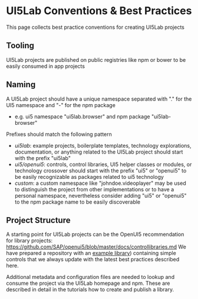# UI5Lab Conventions & Best Practices
This page collects best practice conventions for creating UI5Lab projects

## Tooling

UI5Lab projects are published on public registries like npm or bower to be easily consumed in app projects

## Naming

A UI5Lab project should have a unique namespace separated with "." for the UI5 namespace and "-" for the npm package
 * e.g. ui5 namespace "ui5lab.browser" and npm package "ui5lab-browser"

Prefixes should match the following pattern
 * *ui5lab*: example projects, boilerplate templates, technology explorations, documentation, or anything related to the UI5Lab project should start with the prefix "ui5lab"
 * *ui5/openui5*: controls, control libraries, UI5 helper classes or modules, or technology crossover should start with the prefix "ui5" or "openui5" to be easily recognizable as packages related to ui5 technology
 * *custom*: a custom namespace like "johndoe.videoplayer" may be used to distinguish the project from other implementations or to have a personal namespace, nevertheless consider adding "ui5" or "openui5" to the npm package name to be easily discoverable

## Project Structure

A starting point for UI5Lab projects can be the OpenUI5 recommendation for library projects: https://github.com/SAP/openui5/blob/master/docs/controllibraries.md
We have prepared a repository with an [example library](https://github.com/UI5Lab/UI5Lab-library-simple)) containing simple controls that we always update with the latest best practices described here.

Additional metadata and configuration files are needed to lookup and consume the project via the UI5Lab homepage and npm.
These are described in detail in the tutorials how to create and publish a library.
